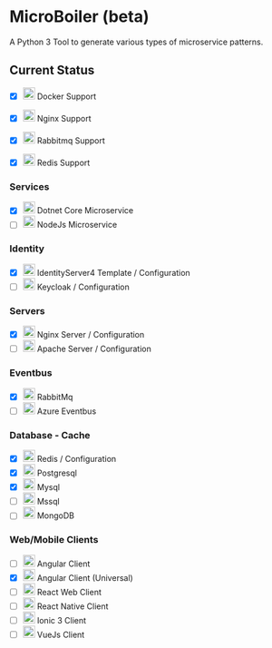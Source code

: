 # MicroBoiler (beta)
A Python 3 Tool to generate various types of microservice patterns.
## Current Status
- [x] <img src="https://addons.thunderbird.net/user-media/addon_icons/657/657778-64.png?modified=1444164735" width="21"> Docker Support
- [x] <img src="https://images.sftcdn.net/images/t_app-logo-l,f_auto,dpr_auto/p/5ee3b363-b461-4e28-8c82-36b49ccb21bd/1544311950/nginx-logo.png" width="21"> Nginx Support
     
- [x] <img src="https://pbs.twimg.com/profile_images/107544284/rabbit.jpg" width="21"> Rabbitmq Support
- [x] <img src="https://avatars1.githubusercontent.com/u/1529926?v=3&s=100" width="21">  Redis Support
### Services
- [x] <img src="https://raygun.com/upload/languages/dotnet/dotnet.svg" width="21"> Dotnet Core Microservice
- [ ] <img src="https://chocolatey.org/content/packageimages/nodejs.10.8.0.png" width="21"> NodeJs Microservice
### Identity
- [x] <img src="http://docs.identityserver.io/en/release/_images/logo.png" width="21"> IdentityServer4 Template / Configuration
- [ ] <img src="http://design.jboss.org/keycloak/logo/images/keycloak_icon_256px.png" width="21">  Keycloak / Configuration
### Servers
- [x] <img src="https://images.sftcdn.net/images/t_app-logo-l,f_auto,dpr_auto/p/5ee3b363-b461-4e28-8c82-36b49ccb21bd/1544311950/nginx-logo.png" width="21">  Nginx Server / Configuration
- [ ] <img src="https://www.gezginler.net/indir/resim-grafik/apache-http-server-1338801712.png" width="21"> Apache Server / Configuration
### Eventbus
- [x] <img src="https://pbs.twimg.com/profile_images/107544284/rabbit.jpg" width="21">    RabbitMq
- [ ] <img src="https://azure.microsoft.com/svghandler/service-bus?width=32&height=32" width="21"> Azure Eventbus
### Database - Cache
- [x] <img src="https://avatars1.githubusercontent.com/u/1529926?v=3&s=100" width="21"> Redis / Configuration
- [x] <img src="https://res-1.cloudinary.com/crunchbase-production/image/upload/c_lpad,h_256,w_256,f_auto,q_auto:eco/v1490181701/v0ookv2bmifmlp69kgoh.png" width="21"> Postgresql
- [x] <img src="https://dl2.macupdate.com/images/icons128/6915.png?d=1532952178" width="21"> Mysql
- [ ] <img src="http://webdevapper.com/assets/images/skills/mssql.png" width="21"> Mssql
- [ ] <img src="http://nextgentrain.com/wp-content/uploads/2016/08/mongodb.jpg" width="21"> MongoDB
### Web/Mobile Clients
- [ ] <img src="https://cdn.springpeople.com/media/Angular-1526190252.png" width="21"> Angular Client
- [x] <img src="https://camo.githubusercontent.com/8601c7dc3b16cf5d214646765f6b5349316160cf/68747470733a2f2f616e67756c61722e696f2f6173736574732f696d616765732f6c6f676f732f636f6e636570742d69636f6e732f756e6976657273616c2e706e67" width="21"> Angular Client (Universal)
- [ ] <img src="https://video-react.js.org/assets/logo.png" width="21"> React Web Client
- [ ] <img src="https://vsmobile.gallerycdn.vsassets.io/extensions/vsmobile/vscode-react-native/0.6.13/1531997403930/Microsoft.VisualStudio.Services.Icons.Default" width="21"> React Native Client
- [ ] <img src="https://d1eq8vvyuam4eq.cloudfront.net/tutorials/ionic/logo-ionic.svg?ver=1519728913" width="21"> Ionic 3 Client
- [ ] <img src="https://uploads-ssl.webflow.com/5a9e704c9cbfbc0001836b26/5aeb397f14a8af4c07e86587_vuejs.png" width="21"> VueJs Client